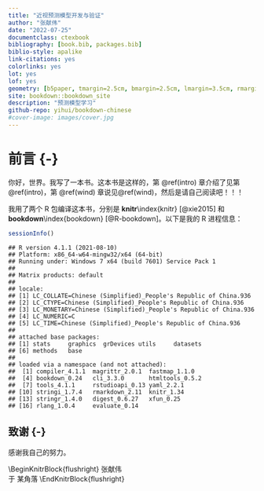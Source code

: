 ```yaml
--- 
title: "近视预测模型开发与验证"
author: "张献伟"
date: "2022-07-25"
documentclass: ctexbook
bibliography: [book.bib, packages.bib]
biblio-style: apalike
link-citations: yes
colorlinks: yes
lot: yes
lof: yes
geometry: [b5paper, tmargin=2.5cm, bmargin=2.5cm, lmargin=3.5cm, rmargin=2.5cm]
site: bookdown::bookdown_site
description: "预测模型学习"
github-repo: yihui/bookdown-chinese
#cover-image: images/cover.jpg
---
```




# 前言 {-}

你好，世界。我写了一本书。这本书是这样的，第 \@ref(intro) 章介绍了见第\@ref(intro)，第 \@ref(wind) 章说见\@ref(wind)，然后是请自己阅读吧！！！

我用了两个 R 包编译这本书，分别是 **knitr**\index{knitr} [@xie2015] 和 **bookdown**\index{bookdown} [@R-bookdown]。以下是我的 R 进程信息：


```r
sessionInfo()
```

```
## R version 4.1.1 (2021-08-10)
## Platform: x86_64-w64-mingw32/x64 (64-bit)
## Running under: Windows 7 x64 (build 7601) Service Pack 1
## 
## Matrix products: default
## 
## locale:
## [1] LC_COLLATE=Chinese (Simplified)_People's Republic of China.936 
## [2] LC_CTYPE=Chinese (Simplified)_People's Republic of China.936   
## [3] LC_MONETARY=Chinese (Simplified)_People's Republic of China.936
## [4] LC_NUMERIC=C                                                   
## [5] LC_TIME=Chinese (Simplified)_People's Republic of China.936    
## 
## attached base packages:
## [1] stats     graphics  grDevices utils     datasets 
## [6] methods   base     
## 
## loaded via a namespace (and not attached):
##  [1] compiler_4.1.1  magrittr_2.0.1  fastmap_1.1.0  
##  [4] bookdown_0.24   cli_3.3.0       htmltools_0.5.2
##  [7] tools_4.1.1     rstudioapi_0.13 yaml_2.2.1     
## [10] stringi_1.7.4   rmarkdown_2.11  knitr_1.34     
## [13] stringr_1.4.0   digest_0.6.27   xfun_0.25      
## [16] rlang_1.0.4     evaluate_0.14
```

## 致谢 {-}

感谢我自己的努力。

\BeginKnitrBlock{flushright}
张献伟  
于 某角落
\EndKnitrBlock{flushright}

